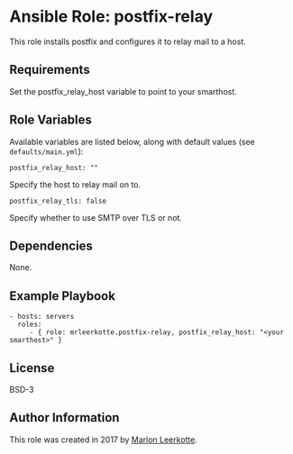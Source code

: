 Ansible Role: postfix-relay
=========

This role installs postfix and configures it to relay mail to a host.

Requirements
------------

Set the postfix_relay_host variable to point to your smarthost.

Role Variables
--------------

Available variables are listed below, along with default values (see `defaults/main.yml`):

	postfix_relay_host: ""

Specify the host to relay mail on to.

	postfix_relay_tls: false

Specify whether to use SMTP over TLS or not. 

Dependencies
------------

None.

Example Playbook
----------------


    - hosts: servers
      roles:
         - { role: mrleerkotte.postfix-relay, postfix_relay_host: "<your smarthost>" }

License
-------

BSD-3

Author Information
------------------

This role was created in 2017 by [Marlon Leerkotte](https://linkedin.com/in/marlonleerkotte).
